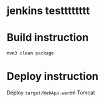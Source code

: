 # jenkins testttttttt
# Build instruction
```
mvn3 clean package
```

# Deploy instruction
Deploy ```target/WebApp.war```on Tomcat
 
